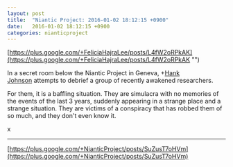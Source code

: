 ```yaml
---
layout: post
title:  "Niantic Project: 2016-01-02 18:12:15 +0900"
date:   2016-01-02 18:12:15 +0900
categories: nianticproject
---
```

[https://plus.google.com/+FeliciaHajraLee/posts/L4fW2oRPkAK](https://plus.google.com/+FeliciaHajraLee/posts/L4fW2oRPkAK "")

In a secret room below the Niantic Project in Geneva, +[Hank Johnson](https://plus.google.com/117792105926525258257 "") attempts to debrief a group of recently awakened researchers.

For them, it is a baffling situation. They are simulacra with no memories of the events of the last 3 years, suddenly appearing in a strange place and a strange situation. They are victims of a conspiracy that has robbed them of so much, and they don't even know it.

x
- - -
[https://plus.google.com/+NianticProject/posts/SuZusT7oHVm](https://plus.google.com/+NianticProject/posts/SuZusT7oHVm)
